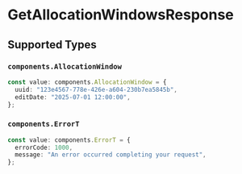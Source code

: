 # GetAllocationWindowsResponse


## Supported Types

### `components.AllocationWindow`

```typescript
const value: components.AllocationWindow = {
  uuid: "123e4567-778e-426e-a604-230b7ea5845b",
  editDate: "2025-07-01 12:00:00",
};
```

### `components.ErrorT`

```typescript
const value: components.ErrorT = {
  errorCode: 1000,
  message: "An error occurred completing your request",
};
```

